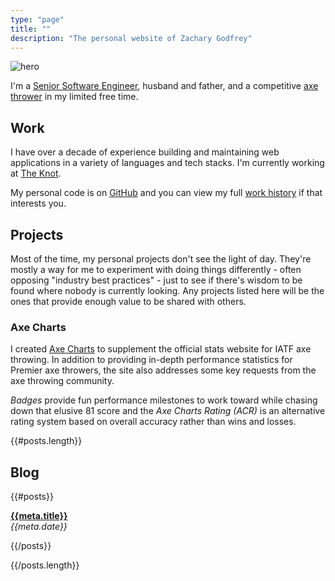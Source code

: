 ```yaml
---
type: "page"
title: ""
description: "The personal website of Zachary Godfrey"
---
```


![hero](data:image/jpg;base64,{{>hero}})

<!-- ## Hey, I'm Zach. -->

I'm a [Senior Software Engineer](#work), husband and father, and a competitive [axe thrower](https://axescores.com/player/1207260) in my limited free time.

## Work

I have over a decade of experience building and maintaining web applications in a variety of languages and tech stacks. I'm currently working at [The Knot](https://theknot.com).

My personal code is on [GitHub](https://github.com/ZacharyGodfrey) and you can view my full [work history](/work) if that interests you.

## Projects

Most of the time, my personal projects don't see the light of day. They're mostly a way for me to experiment with doing things differently - often opposing "industry best practices" - just to see if there's wisdom to be found where nobody is currently looking. Any projects listed here will be the ones that provide enough value to be shared with others.

### Axe Charts

I created [Axe Charts](https://axecharts.com) to supplement the official stats website for IATF axe throwing. In addition to providing in-depth performance statistics for Premier axe throwers, the site also addresses some key requests from the axe throwing community.

*Badges* provide fun performance milestones to work toward while chasing down that elusive 81 score and the *Axe Charts Rating (ACR)* is an alternative rating system based on overall accuracy rather than wins and losses.

{{#posts.length}}

## Blog

{{#posts}}

**[{{meta.title}}](/{{{uri}}})**\
*{{meta.date}}*

{{/posts}}

{{/posts.length}}